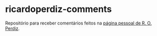 # ricardoperdiz-comments

Repositório para receber comentários feitos na [página pessoal de R. O. Perdiz](https://www.ricardoperdiz.com).

